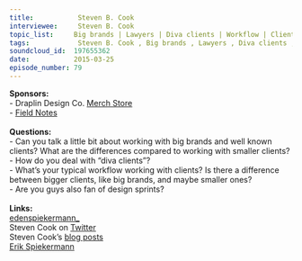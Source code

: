 ```yaml
--- 
title:           Steven B. Cook 
interviewee:     Steven B. Cook 
topic_list:     Big brands | Lawyers | Diva clients | Workflow | Client workshops | Scrum | Design sprints
tags:            Steven B. Cook , Big brands , Lawyers , Diva clients , Workflow , Client workshops , Scrum , Design sprints
soundcloud_id:  197655362
date:           2015-03-25
episode_number: 79
---
```


<p class="show_notes_display"><b>Sponsors:<br></b>- Draplin Design Co. <a rel="nofollow" target="_blank" href="http://draplin.com/merch/">Merch Store</a><br>- <a rel="nofollow" target="_blank" href="http://fieldnotesbrand.com/">Field Notes</a><br><b><br>Questions:</b><br>- Can you talk a little bit about working with big brands and well known clients? What are the differences compared to working with smaller clients?<br>- How do you deal with “diva clients”?<br>- What’s your typical workflow working with clients? Is there a difference between bigger clients, like big brands, and maybe smaller ones?<br>- Are you guys also fan of design sprints?<br><br><b>Links:</b><br><a rel="nofollow" target="_blank" href="http://www.edenspiekermann.com/">edenspiekermann_</a><br>Steven Cook on <a rel="nofollow" target="_blank" href="https://twitter.com/sberlincook">Twitter</a><br>Steven Cook’s <a rel="nofollow" target="_blank" href="http://www.edenspiekermann.com/people/steven-cook">blog posts</a><br><a rel="nofollow" target="_blank" href="http://www.webdesignerdepot.com/2011/07/interview-with-designer-and-typographer-erik-spiekermann/">Erik Spiekermann</a><br><br></p>
